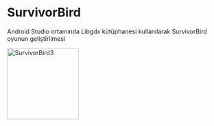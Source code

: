 # SurvivorBird

Android Studio ortamında Libgdx kütüphanesi kullanılarak SurvivorBird oyunun geliştirilmesi 

<img width="167" alt="SurvivorBird3" src="https://user-images.githubusercontent.com/53636503/63436965-58e01480-c432-11e9-9657-2bd419ab8c8c.png">



